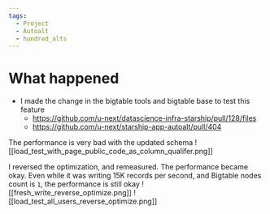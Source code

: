 ```yaml
---
tags:
  - Project
  - Autoalt
  - hundred_alts
---
```

# What happened
* I made the change in the bigtable tools and bigtable base to test this feature
	* https://github.com/u-next/datascience-infra-starship/pull/128/files
	* https://github.com/u-next/starship-app-autoalt/pull/404

The performance is very bad with the updated schema
![[load_test_with_page_public_code_as_column_qualifer.png]]


I reversed the optimization, and remeasured. The performance became okay. Even while it was writing 15K records per second, and Bigtable nodes count is `1`, the performance is still okay
![[fresh_write_reverse_optimize.png]]
![[load_test_all_users_reverse_optimize.png]]
